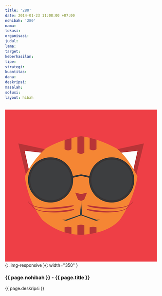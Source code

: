 ```yaml
---
title: '280'
date: 2014-01-23 11:08:00 +07:00
nohibah: '280'
nama:
lokasi:
organisasi:
judul:
lama:
target:
keberhasilan:
tipe:
strategi:
kuantitas:
dana:
deskripsi:
masalah:
solusi:
layout: hibah
---
```


![280](/static/img/hibahcms/280.png){: .img-responsive }{: width="350" }

### {{ page.nohibah }} - {{ page.title }}

{{ page.deskripsi }}
